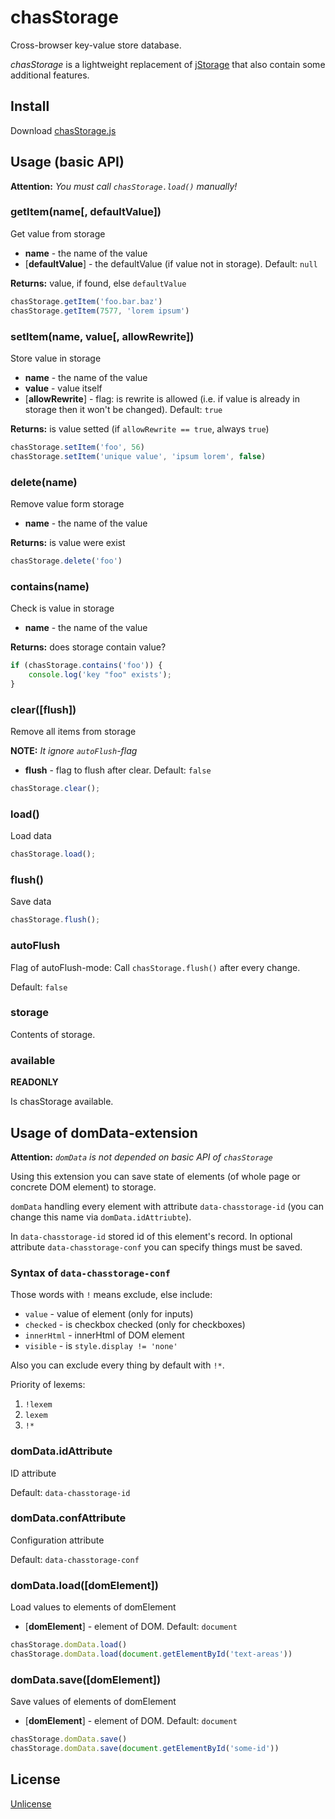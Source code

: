 # chasStorage

Cross-browser key-value store database.

*chasStorage* is a lightweight replacement of [jStorage](http://www.jstorage.info/) that also contain some additional features.

## Install

Download [chasStorage.js](https://github.com/DrMGC/chasStorage/blob/master/chasStorage.js)

## Usage (basic API)
**Attention:** *You must call `chasStorage.load()` manually!*

### getItem(name[, defaultValue])
Get value from storage

* **name** - the name of the value
* [**defaultValue**] -  the defaultValue (if value not in storage). Default: `null`

**Returns:** value, if found, else `defaultValue`

```javascript
chasStorage.getItem('foo.bar.baz')
chasStorage.getItem(7577, 'lorem ipsum')
```

### setItem(name, value[, allowRewrite])
Store value in storage

* **name** - the name of the value
* **value** - value itself
* [**allowRewrite**] - flag: is rewrite is allowed (i.e. if value is already in storage then it won't be changed). Default: `true`

**Returns:** is value setted (if `allowRewrite == true`, always `true`)

```javascript
chasStorage.setItem('foo', 56)
chasStorage.setItem('unique value', 'ipsum lorem', false)
```

### delete(name)
Remove value form storage

* **name** - the name of the value

**Returns:** is value were exist

```javascript
chasStorage.delete('foo')
```

### contains(name)
Check is value in storage

* **name** - the name of the value

**Returns:** does storage contain value?

```javascript
if (chasStorage.contains('foo')) {
	console.log('key "foo" exists');
}
```

### clear([flush])
Remove all items from storage

**NOTE:** *It ignore `autoFlush`-flag*

* **flush** - flag to flush after clear. Default: `false`

```javascript
chasStorage.clear();
```

### load()
Load data

```javascript
chasStorage.load();
```

### flush()
Save data

```javascript
chasStorage.flush();
```

### autoFlush
Flag of autoFlush-mode:
Call `chasStorage.flush()` after every change.

Default: `false`

### storage
Contents of storage.

### available
**READONLY**

Is chasStorage available. 

## Usage of domData-extension
**Attention:** *`domData` is not depended on basic API of `chasStorage`*

Using this extension you can save state of elements (of whole page or concrete DOM element) to storage.

`domData` handling every element with attribute `data-chasstorage-id` (you can change this name via `domData.idAttriubte`).

In `data-chasstorage-id` stored id of this element's record. In optional attribute `data-chasstorage-conf` you can specify things must be saved.

### Syntax of `data-chasstorage-conf`
Those words with `!` means exclude, else include:

* `value` - value of element (only for inputs)
* `checked` - is checkbox checked (only for checkboxes)
* `innerHtml` - innerHtml of DOM element
* `visible` - is `style.display != 'none'`

Also you can exclude every thing by default with `!*`.

Priority of lexems:

1. `!lexem`
2. `lexem`
3. `!*`

### domData.idAttribute
ID attribute

Default: `data-chasstorage-id`

### domData.confAttribute
Configuration attribute

Default: `data-chasstorage-conf`

### domData.load([domElement])
Load values to elements of domElement

* [**domElement**] - element of DOM. Default: `document`

```javascript
chasStorage.domData.load()
chasStorage.domData.load(document.getElementById('text-areas'))
```

### domData.save([domElement])
Save values of elements of domElement

* [**domElement**] - element of DOM. Default: `document`

```javascript
chasStorage.domData.save()
chasStorage.domData.save(document.getElementById('some-id'))
```

## License

[Unlicense](http://unlicense.org/)
